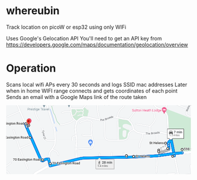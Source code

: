 # whereubin
Track location on picoW or esp32 using only WIFi 

Uses Google's Gelocation API
You'll need to get an API key from
https://developers.google.com/maps/documentation/geolocation/overview


Operation
=========

Scans local wifi APs every 30 seconds and logs SSID mac addresses
Later when in home WIFI range connects and gets coordinates of each point
Sends an email with a Google Maps link of the route taken

![image](/gmap.png)
